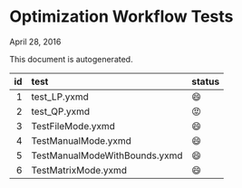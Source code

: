 # Optimization Workflow Tests
April 28, 2016  

This document is autogenerated.






| id|test                          |status  |
|--:|:-----------------------------|:-------|
|  1|test_LP.yxmd                  |:smile: |
|  2|test_QP.yxmd                  |:rage:  |
|  3|TestFileMode.yxmd             |:smile: |
|  4|TestManualMode.yxmd           |:smile: |
|  5|TestManualModeWithBounds.yxmd |:smile: |
|  6|TestMatrixMode.yxmd           |:smile: |


